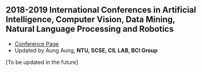 ## 2018-2019 International Conferences in Artificial Intelligence, Computer Vision, Data Mining, Natural Language Processing and Robotics
* [Conference Page](https://aung2phyowai.github.io/conference_listing/2018-2019-conferences.html)
* Updated by Aung Aung, **NTU, SCSE, CIL LAB, BCI Group**

[To be updated in the future]

